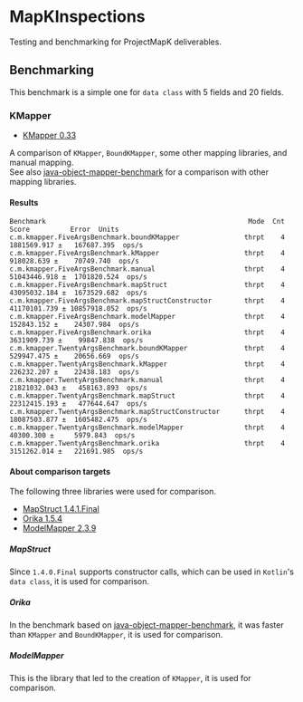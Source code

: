 MapKInspections
====
Testing and benchmarking for ProjectMapK deliverables.

## Benchmarking
This benchmark is a simple one for `data class` with 5 fields and 20 fields.

### KMapper
- [KMapper 0.33](https://github.com/ProjectMapK/KMapper)

A comparison of `KMapper`, `BoundKMapper`, some other mapping libraries, and manual mapping.  
See also [java-object-mapper-benchmark](https://github.com/arey/java-object-mapper-benchmark) for a comparison with other mapping libraries.

#### Results
```
Benchmark                                                  Mode  Cnt         Score          Error  Units
c.m.kmapper.FiveArgsBenchmark.boundKMapper                thrpt    4   1881569.917 ±   167687.395  ops/s
c.m.kmapper.FiveArgsBenchmark.kMapper                     thrpt    4    918028.639 ±    70749.740  ops/s
c.m.kmapper.FiveArgsBenchmark.manual                      thrpt    4  51043446.918 ±  1701820.524  ops/s
c.m.kmapper.FiveArgsBenchmark.mapStruct                   thrpt    4  43095032.184 ±  1673529.682  ops/s
c.m.kmapper.FiveArgsBenchmark.mapStructConstructor        thrpt    4  41170101.739 ± 10857918.052  ops/s
c.m.kmapper.FiveArgsBenchmark.modelMapper                 thrpt    4    152843.152 ±    24307.984  ops/s
c.m.kmapper.FiveArgsBenchmark.orika                       thrpt    4   3631909.739 ±    99847.838  ops/s
c.m.kmapper.TwentyArgsBenchmark.boundKMapper              thrpt    4    529947.475 ±    20656.669  ops/s
c.m.kmapper.TwentyArgsBenchmark.kMapper                   thrpt    4    226232.207 ±    22438.183  ops/s
c.m.kmapper.TwentyArgsBenchmark.manual                    thrpt    4  21821032.043 ±   458163.893  ops/s
c.m.kmapper.TwentyArgsBenchmark.mapStruct                 thrpt    4  22312415.193 ±   477644.647  ops/s
c.m.kmapper.TwentyArgsBenchmark.mapStructConstructor      thrpt    4  18087503.877 ±  1605482.475  ops/s
c.m.kmapper.TwentyArgsBenchmark.modelMapper               thrpt    4     40300.300 ±     5979.843  ops/s
c.m.kmapper.TwentyArgsBenchmark.orika                     thrpt    4   3151262.014 ±   221691.985  ops/s
```

#### About comparison targets
The following three libraries were used for comparison.

- [MapStruct 1.4.1.Final](https://github.com/mapstruct/mapstruct)
- [Orika 1.5.4](https://github.com/orika-mapper/orika)
- [ModelMapper 2.3.9](https://github.com/modelmapper/modelmapper)

##### MapStruct
Since `1.4.0.Final` supports constructor calls, which can be used in `Kotlin`'s `data class`, it is used for comparison.

##### Orika
In the benchmark based on [java-object-mapper-benchmark](https://github.com/arey/java-object-mapper-benchmark),
it was faster than `KMapper` and `BoundKMapper`, it is used for comparison.

##### ModelMapper
This is the library that led to the creation of `KMapper`, it is used for comparison.
